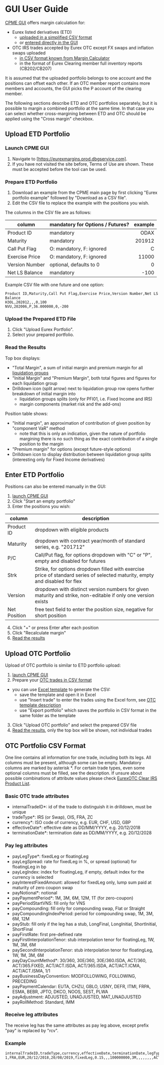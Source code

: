 # GUI User Guide

[CPME GUI](https://eurexmargins.prod.dbgservice.com/estimator) offers margin calculation for:

- Eurex listed derivatives (ETD)
    - [uploaded in a simplified CSV format](#upload-etd-portfolio)
    - or [entered directly in the GUI](#enter-etd-portfolio)
- OTC IRS trades accepted by Eurex OTC except FX swaps and inflation swaps uploaded
    - [in CSV format known from Margin Calculator](#upload-otc-portfolio)
    - in the format of Eurex Clearing member full inventory reports (CB202/CB207)

It is assumed that the uploaded portfolio belongs to one account and the positions can offset each other.
If an OTC member report contains more members and accounts, the GUI picks the P account of the clearing member.

The following sections describe ETD and OTC portfolios separately,
but it is possible to margin a combined portfolio at the same time.
In that case you can select whether cross-margining between ETD and OTC
should be applied using the "Cross margin" checkbox.

## Upload ETD Portfolio

### Launch CPME GUI

1. Navigate to [https://eurexmargins.prod.dbgservice.com].
1. If you have not visited the site before, Terms of Use are shown. These must be accepted before the tool can be used.

### Prepare ETD Portfolio

1. Download an example from the CPME main page by first clicking "Eurex portfolio example" followed by "Download as a CSV file".
1. Edit the CSV file to replace the example with the positions you wish.

The columns in the CSV file are as follows:

column | mandatory for Options / Futures? | example
--- | --- | ---: 
Product ID | mandatory | ODAX
Maturity | mandatory | 201912
Call Put Flag | O: mandatory, F: ignored | C
Exercise Price | O: mandatory, F: ignored | 11000
Version Number | optional, defaults to 0 | 0
Net LS Balance | mandatory | -100

Example CSV file with one future and one option:

```csv
Product ID,Maturity,Call Put Flag,Exercise Price,Version Number,Net LS Balance
H3OL,202012,,,0,100
NVU,202006,P,36.000000,0,-200
```

### Upload the Prepared ETD File

1. Click "Upload Eurex Portfolio".
1. Select your prepared portfolio.

### Read the Results

Top box displays:

- "Total Margin", a sum of initial margin and premium margin for all [liquidation groups]
- "Initial Margin" and "Premium Margin", both total figures and figures for each liquidation group
- Drilldown icon (split arrow) next to liquidation group row opens further breakdown of initial margin into
  - liquidation groups splits (only for PFI01, i.e. Fixed Income and IRS)
  - margin components (market risk and the add-ons)

Position table shows:

- "Initial margin", an approximation of contribution of given position by "component VaR" method
  - note that this is only an indication, given the nature of portfolio margining there is no such thing as the exact contribution of a single position to the margin
- "Premium margin" for options (except future-style options)
- Drilldown icon to display distribution between liquidation group splits (interesting only for Fixed Income derivatives)

## Enter ETD Portfolio

Positions can also be entered manually in the GUI:

1. [launch CPME GUI](#launch-cpme-gui)
2. Click "Start an empty portfolio"
3. Enter the positions you wish:

column | description
--- | ---
Product ID | dropdown with eligible products
Maturity | dropdown with contract year/month of standard series, e.g. "201712"
P/C | Call/Put flag, for options dropdown with "C" or "P", empty and disabled for futures
Strk | Strike, for options dropdown filled with exercise price of standard series of selected maturity, empty and disabled for flex
Version | dropdown with distinct version numbers for given maturity and strike, non-editable if only one version exists
Net Position | free text field to enter the position size, negative for short position

4. Click "+" or press Enter after each position
5. Click "Recalculate margin"
6. [Read the results](#read-the-results)

## Upload OTC Portfolio

Upload of OTC portfolio is similar to ETD portfolio upload:

1. [launch CPME GUI](#launch-cpme-gui)
2. Prepare your [OTC trades in CSV format](#otc-portfolio-csv-format)
  - you can use [Excel template] to generate the CSV:
    - save the template and open it in Excel
    - use "Insert trade" to enter the trades using the Excel form, see [OTC template description]
    - use "Export portfolio" which saves the portfolio in CSV format in the same folder as the template
3. Click "Upload OTC portfolio" and select the prepared CSV file
4. [Read the results](#read-the-results), only the top box will be shown, not individual trades

## OTC Portfolio CSV Format

One line contains all information for one trade, including both its legs.
All columns must be present, although some can be empty.
Mandatory columns are marked by asterisk \*.
For certain trade types, even some optional columns must be filled, see the description.
If unsure about possible combinations of attribute values please check [EurexOTC Clear IRS Product List].

### Basic OTC trade attributes

- internalTradeID*: id of the trade to distinguish it in drilldown, must be unique
- tradeType*: IRS (or Swap), OIS, FRA, ZC
- currency*: ISO code of currency, e.g. EUR, CHF, USD, GBP
- effectiveDate*: effective date as DD/MM/YYYY, e.g. 20/12/2018
- terminationDate*: termination date as DD/MM/YYYY, e.g. 20/12/2028

### Pay leg attributes

- payLegType*: fixedLeg or floatingLeg
- payLegSpread: rate for fixedLeg in %, or spread (optional) for floatingLeg in bp
- payLegIndex: index for floatingLeg, if empty, default index for the currency is selected
- payInterestFixedAmount: allowed for fixedLeg only, lump sum paid at maturity of zero coupon swap
- payNotional*: notional
- payPaymentPeriod*: 1M, 3M, 6M, 12M, 1T (for zero-coupon)
- payPeriodStartVNS: fill only for VNS
- payCompounding: fill only for compounding swap, Flat or Straight
- payCompoundingIndexPeriod: period for compounding swap, 1M, 3M, 6M, 12M
- payStub: fill only if the leg has a stub, LongFinal, LongInitial, ShortInitial, ShortFinal
- payFirstRate: first pre-defined rate
- payFirstInterpolationTenor: stub interpolation tenor for floatingLeg, 1W, 1M, 3M, 6M
- paySecondInterpolationTenor: stub interpolation tenor for floatingLeg, 1W, 1M, 3M, 6M
- payDayCountMethod*: 30/360, 30E/360, 30E/360.ISDA, ACT/360, ACT/365.FIXED, ACT/ACT.ISDA, ACT/365.ISDA, ACT/ACT.ICMA, ACT/ACT.ISMA, 1/1
- payBusinessDayConvention: MODFOLLOWING, FOLLOWING, PRECEDING
- payPaymentCalendar: EUTA, CHZU, GBLO, USNY, DEFR, ITMI, FRPA, ESMA, BEBR, JPTO, DKCO, NOOS, SEST, PLWA
- payAdjustment: ADJUSTED, UNADJUSTED, MAT_UNADJUSTED
- payRollMethod: Standard, IMM

### Receive leg attributes

The receive leg has the same attributes as pay leg above, except prefix "pay" is replaced by "rcv".

### Example

```csv
internalTradeID,tradeType,currency,effectiveDate,terminationDate,legType,legSpread,legIndex,interestFixedAmount,notional,paymentPeriod,periodStartVNS,compounding,compoundingIndexPeriod,stub,firstRate,firstInterpolationTenor,secondInterpolationTenor,dayCountMethod,businessDayConvention,paymentCalendar,adjustment,rollMethod,legType,legSpread,legIndex,interestFixedAmount,notional,paymentPeriod,periodStartVNS,compounding,compoundingIndexPeriod,stub,firstRate,firstInterpolationTenor,secondInterpolationTenor,dayCountMethod,businessDayConvention,paymentCalendar,adjustment,rollMethod
1,FRA,EUR,20/12/2018,20/08/2019,fixedLeg,0.15,,,100000000,3M,,,,,,,,ACT/360,,,,,floatingLeg,,,,100000000,3M,,,,,,,,ACT/360,,,,
```

[https://eurexmargins.prod.dbgservice.com]:https://eurexmargins.prod.dbgservice.com
[liquidation groups]:https://deutsche-boerse-risk.github.io/CloudPrismaMarginEstimator/#what-liquidation-groups-are-there-and-what-is-liquidation-group-split
[Excel template]:https://github.com/Deutsche-Boerse-Risk/CloudPrismaMarginEstimator/blob/master/templates/otc/OTC_trade_template.xlsm?raw=true
[OTC template description]:https://github.com/Deutsche-Boerse-Risk/CloudPrismaMarginEstimator/blob/master/templates/otc/OTC_template_description.xls?raw=true
[EurexOTC Clear IRS Product List]:https://www.eurexclearing.com/resource/blob/227404/ff4638f2a3bfedbf511868ef54c6a153/data/ec15075e_Attach.pdf
